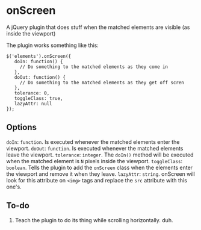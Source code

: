 onScreen
========

A jQuery plugin that does stuff when the matched elements are visible (as inside the viewport)

The plugin works something like this:

    $('elements').onScreen({
       doIn: function() {
         // Do something to the matched elements as they come in
       },
       doOut: function() {
         // Do something to the matched elements as they get off scren
       },
       tolerance: 0,
       toggleClass: true,
       lazyAttr: null
    });

Options
-------

`doIn`: `function`. Is executed whenever the matched elements enter the viewport.
`doOut`: `function`. Is executed whenever the matched elements leave the viewport.
`tolerance`: `integer`. The `doIn()` method will be executed when the matched element is `N` pixels inside the viewport.
`toggleClass`: `boolean`. Tells the plugin to add the `onScreen` class when the elements enter the viewport and remove it when they leave.
`lazyAttr`: `string`. onScreen will look for this attribute on `<img>` tags and replace the `src` attribute with this one's.

To-do
-----

1. Teach the plugin to do its thing while scrolling horizontally. duh.
